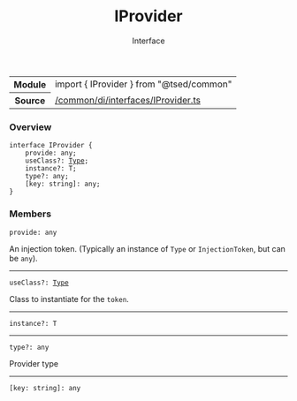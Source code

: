 
<header class="symbol-info-header"><h1 id="iprovider">IProvider</h1><label class="symbol-info-type-label interface">Interface</label></header>
<!-- summary -->
<section class="symbol-info"><table class="is-full-width"><tbody><tr><th>Module</th><td><div class="lang-typescript"><span class="token keyword">import</span> { IProvider }&nbsp;<span class="token keyword">from</span>&nbsp;<span class="token string">"@tsed/common"</span></div></td></tr><tr><th>Source</th><td><a href="https://github.com/Romakita/ts-express-decorators/blob/v4.5.1/src//common/di/interfaces/IProvider.ts#L0-L0">/common/di/interfaces/IProvider.ts</a></td></tr></tbody></table></section>
<!-- overview -->


### Overview


<pre><code class="typescript-lang "><span class="token keyword">interface</span> IProvider<T> <span class="token punctuation">{</span>
    provide<span class="token punctuation">:</span> <span class="token keyword">any</span><span class="token punctuation">;</span>
    useClass?<span class="token punctuation">:</span> <a href="#api/core/type"><span class="token">Type</span></a><T><span class="token punctuation">;</span>
    instance?<span class="token punctuation">:</span> T<span class="token punctuation">;</span>
    type?<span class="token punctuation">:</span> <span class="token keyword">any</span><span class="token punctuation">;</span>
    <span class="token punctuation">[</span>key<span class="token punctuation">:</span> <span class="token keyword">string</span><span class="token punctuation">]</span><span class="token punctuation">:</span> <span class="token keyword">any</span><span class="token punctuation">;</span>
<span class="token punctuation">}</span></code></pre>


<!-- Parameters -->

<!-- Description -->

<!-- Members -->







### Members



<div class="method-overview">
<pre><code class="typescript-lang ">provide<span class="token punctuation">:</span> <span class="token keyword">any</span></code></pre>
</div>


An injection token. (Typically an instance of `Type` or `InjectionToken`, but can be `any`).



<hr/>



<div class="method-overview">
<pre><code class="typescript-lang ">useClass?<span class="token punctuation">:</span> <a href="#api/core/type"><span class="token">Type</span></a><T></code></pre>
</div>


Class to instantiate for the `token`.



<hr/>



<div class="method-overview">
<pre><code class="typescript-lang ">instance?<span class="token punctuation">:</span> T</code></pre>
</div>




<hr/>



<div class="method-overview">
<pre><code class="typescript-lang ">type?<span class="token punctuation">:</span> <span class="token keyword">any</span></code></pre>
</div>


Provider type



<hr/>



<div class="method-overview">
<pre><code class="typescript-lang "><span class="token punctuation">[</span>key<span class="token punctuation">:</span> <span class="token keyword">string</span><span class="token punctuation">]</span><span class="token punctuation">:</span> <span class="token keyword">any</span></code></pre>
</div>








